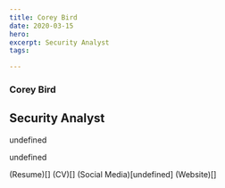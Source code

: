 ```yaml
---
title: Corey Bird
date: 2020-03-15
hero: 
excerpt: Security Analyst
tags: 

---
```


### Corey Bird
## Security Analyst

undefined

undefined

(Resume)[]
(CV)[]
(Social Media)[undefined]
(Website)[]

